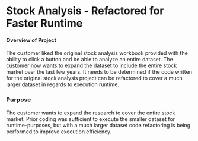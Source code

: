 # Stock Analysis - Refactored for Faster Runtime

#### Overview of Project
The customer liked the original stock analysis workbook provided with the ability to click a button and be able to analyze an entire dataset.  The customer now
wants to expand the dataset to include the entire stock market over the last few years.  It needs to be determined if the code written for the original stock analysis project can be refactored to cover a much larger dataset in regards to execution runtime. 

### Purpose
The customer wants to expand the research to cover the entire stock market.  Prior coding was sufficient to execute the smaller dataset for runtime-purposes, but
with a much larger dataset code refactoring is being performed to improve execution efficiency.

